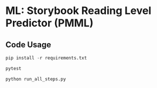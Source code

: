 # ML: Storybook Reading Level Predictor (PMML)

## Code Usage

```python
pip install -r requirements.txt
```

```python
pytest
```

```python
python run_all_steps.py
```
